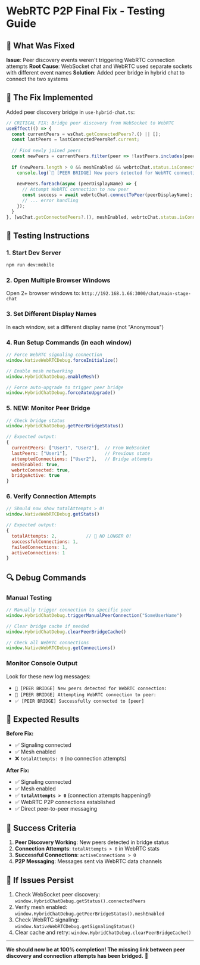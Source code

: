# WebRTC P2P Final Fix - Testing Guide

## 🎯 What Was Fixed

**Issue**: Peer discovery events weren't triggering WebRTC connection attempts
**Root Cause**: WebSocket chat and WebRTC used separate sockets with different event names
**Solution**: Added peer bridge in hybrid chat to connect the two systems

## 🔧 The Fix Implemented

Added peer discovery bridge in `use-hybrid-chat.ts`:

```javascript
// CRITICAL FIX: Bridge peer discovery from WebSocket to WebRTC
useEffect(() => {
  const currentPeers = wsChat.getConnectedPeers?.() || [];
  const lastPeers = lastConnectedPeersRef.current;
  
  // Find newly joined peers
  const newPeers = currentPeers.filter(peer => !lastPeers.includes(peer));
  
  if (newPeers.length > 0 && meshEnabled && webrtcChat.status.isConnected) {
    console.log(`🌉 [PEER BRIDGE] New peers detected for WebRTC connection:`, newPeers);
    
    newPeers.forEach(async (peerDisplayName) => {
      // Attempt WebRTC connection to new peer
      const success = await webrtcChat.connectToPeer(peerDisplayName);
      // ... error handling
    });
  }
}, [wsChat.getConnectedPeers?.(), meshEnabled, webrtcChat.status.isConnected]);
```

## 🧪 Testing Instructions

### 1. Start Dev Server
```bash
npm run dev:mobile
```

### 2. Open Multiple Browser Windows
Open 2+ browser windows to: `http://192.168.1.66:3000/chat/main-stage-chat`

### 3. Set Different Display Names
In each window, set a different display name (not "Anonymous")

### 4. Run Setup Commands (in each window)
```javascript
// Force WebRTC signaling connection
window.NativeWebRTCDebug.forceInitialize()

// Enable mesh networking
window.HybridChatDebug.enableMesh()

// Force auto-upgrade to trigger peer bridge
window.HybridChatDebug.forceAutoUpgrade()
```

### 5. NEW: Monitor Peer Bridge
```javascript
// Check bridge status
window.HybridChatDebug.getPeerBridgeStatus()

// Expected output:
{
  currentPeers: ["User1", "User2"],  // From WebSocket
  lastPeers: ["User1"],              // Previous state  
  attemptedConnections: ["User2"],   // Bridge attempts
  meshEnabled: true,
  webrtcConnected: true,
  bridgeActive: true
}
```

### 6. Verify Connection Attempts
```javascript
// Should now show totalAttempts > 0!
window.NativeWebRTCDebug.getStats()

// Expected output:
{
  totalAttempts: 2,           // 🎉 NO LONGER 0!
  successfulConnections: 1,
  failedConnections: 1,
  activeConnections: 1
}
```

## 🔍 Debug Commands

### Manual Testing
```javascript
// Manually trigger connection to specific peer
window.HybridChatDebug.triggerManualPeerConnection("SomeUserName")

// Clear bridge cache if needed
window.HybridChatDebug.clearPeerBridgeCache()

// Check all WebRTC connections
window.NativeWebRTCDebug.getConnections()
```

### Monitor Console Output
Look for these new log messages:
- `🌉 [PEER BRIDGE] New peers detected for WebRTC connection:`
- `🔗 [PEER BRIDGE] Attempting WebRTC connection to peer:`
- `✅ [PEER BRIDGE] Successfully connected to [peer]`

## 🎯 Expected Results

**Before Fix:**
- ✅ Signaling connected
- ✅ Mesh enabled  
- ❌ `totalAttempts: 0` (no connection attempts)

**After Fix:**
- ✅ Signaling connected
- ✅ Mesh enabled
- ✅ **`totalAttempts > 0`** (connection attempts happening!)
- ✅ WebRTC P2P connections established
- ✅ Direct peer-to-peer messaging

## 🚀 Success Criteria

1. **Peer Discovery Working**: New peers detected in bridge status
2. **Connection Attempts**: `totalAttempts > 0` in WebRTC stats  
3. **Successful Connections**: `activeConnections > 0`
4. **P2P Messaging**: Messages sent via WebRTC data channels

## 🔄 If Issues Persist

1. Check WebSocket peer discovery: `window.HybridChatDebug.getStatus().connectedPeers`
2. Verify mesh enabled: `window.HybridChatDebug.getPeerBridgeStatus().meshEnabled`
3. Check WebRTC signaling: `window.NativeWebRTCDebug.getSignalingStatus()`
4. Clear cache and retry: `window.HybridChatDebug.clearPeerBridgeCache()`

---

**We should now be at 100% completion! The missing link between peer discovery and connection attempts has been bridged.** 🎉
